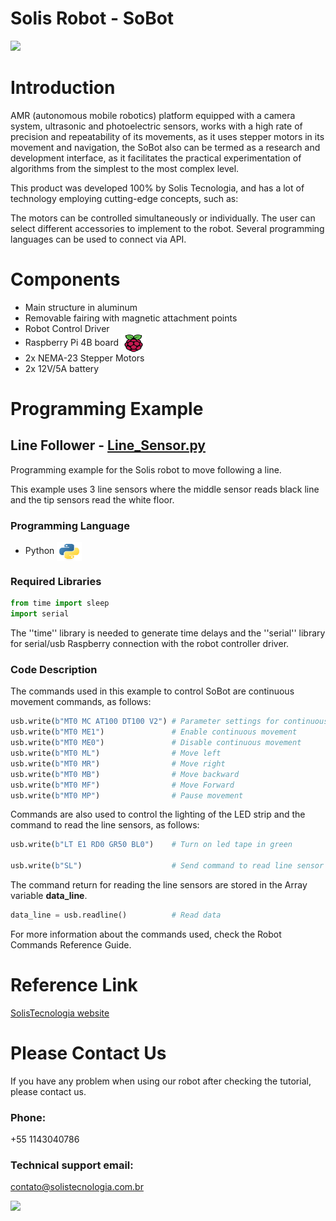 # Solis Robot - SoBot
![](https://github.com/SolisTecnologia/SoBot-Line-Follower/blob/master/png/SoBotSingle.png)
# Introduction

AMR (autonomous mobile robotics) platform equipped with a camera system, ultrasonic and photoelectric sensors, works with a high rate of precision and repeatability of its movements, as it uses stepper motors in its movement and navigation, the SoBot also can be termed as a research and development interface, as it facilitates the practical experimentation of algorithms from the simplest to the most complex level.

This product was developed 100% by Solis Tecnologia, and has a lot of technology employing cutting-edge concepts, such as:

The motors can be controlled simultaneously or individually.
The user can select different accessories to implement to the robot.
Several programming languages can be used to connect via API.

# Components

* Main structure in aluminum
* Removable fairing with magnetic attachment points
* Robot Control Driver
* Raspberry Pi 4B board <img align="center" height="30" width="40" src="https://github.com/devicons/devicon/blob/master/icons/raspberrypi/raspberrypi-original.svg">
* 2x NEMA-23 Stepper Motors
* 2x 12V/5A battery

# Programming Example
## Line Follower - [Line_Sensor.py](https://github.com/SolisTecnologia/SoBot-Line-Follower/blob/master/Line_Sensor.py)
Programming example for the Solis robot to move following a line.

This example uses 3 line sensors where the middle sensor reads black line and the tip sensors read the white floor.

### Programming Language

* Python  <img align="center" height="30" width="40" src="https://raw.githubusercontent.com/devicons/devicon/master/icons/python/python-original.svg">

### Required Libraries

~~~python
from time import sleep
import serial
~~~

The ''time'' library is needed to generate time delays and the ''serial'' library for serial/usb Raspberry connection with the robot controller driver.

### Code Description

The commands used in this example to control SoBot are continuous movement commands, as follows:

~~~python
usb.write(b"MT0 MC AT100 DT100 V2") # Parameter settings for continuous mode
usb.write(b"MT0 ME1")               # Enable continuous movement
usb.write(b"MT0 ME0")               # Disable continuous movement
usb.write(b"MT0 ML")                # Move left
usb.write(b"MT0 MR")                # Move right
usb.write(b"MT0 MB")                # Move backward
usb.write(b"MT0 MF")                # Move Forward
usb.write(b"MT0 MP")                # Pause movement
~~~

Commands are also used to control the lighting of the LED strip and the command to read the line sensors, as follows:

~~~python
usb.write(b"LT E1 RD0 GR50 BL0")    # Turn on led tape in green

usb.write(b"SL")                    # Send command to read line sensor
~~~

The command return for reading the line sensors are stored in the Array variable **data_line**.

~~~python
data_line = usb.readline()          # Read data
~~~

For more information about the commands used, check the Robot Commands Reference Guide.


# Reference Link
[SolisTecnologia website](https://solistecnologia.com.br/produtos/robotsingle)

# Please Contact Us
If you have any problem when using our robot after checking the tutorial, please contact us.

### Phone:
+55 1143040786

### Technical support email: 
contato@solistecnologia.com.br

![](https://github.com/SolisTecnologia/SoBot-Line-Follower/blob/master/png/logo.png)